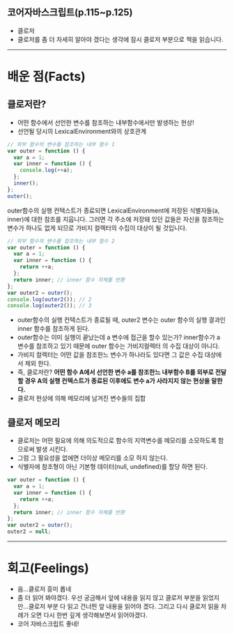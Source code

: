 ## 코어자바스크립트(p.115~p.125)

- 클로저
- 클로저를 좀 더 자세히 알아야 겠다는 생각에 잠시 클로저 부분으로 책을 읽습니다.

---

# 배운 점(Facts)

## 클로저란?

- 어떤 함수에서 선언한 변수를 참조하는 내부함수에서만 발생하는 현상!
- 선언될 당시의 LexicalEnvironment와의 상호관계

```javascript
// 외부 함수의 변수를 참조하는 내부 함수 1
var outer = function () {
  var a = 1;
  var inner = function () {
    console.log(++a);
  };
  inner();
};
outer();
```

outer함수의 실행 컨텍스트가 종료되면 LexicalEnvironment에 저장된 식별자들(a, inner)에 대한 참조를 지웁니다. 그러면 각 주소에 저장돼 있던 값들은 자신을 참조하는 변수가 하나도 없게 되므로 가비지 컬렉터의 수집이 대상이 될 것입니다.

```javascript
// 외부 함수의 변수를 참조하는 내부 함수 2
var outer = function () {
  var a = 1;
  var inner = function () {
    return ++a;
  };
  return inner; // inner 함수 자체를 반환
};
var outer2 = outer();
console.log(outer2()); // 2
console.log(outer2()); // 3
```

- outer함수의 실행 컨텍스트가 종료될 때, outer2 변수는 outer 함수의 실행 결과인 inner 함수를 참조하게 된다.
- outer함수는 이미 실행이 끝났는데 a 변수에 접근을 할수 있는가? inner함수가 a 변수를 참조하고 있기 때문에 outer 함수는 가비지컬렉터 의 수집 대상이 아니다.
- 가비지 컬렉터는 어떤 값을 참조한느 변수가 하나라도 있다면 그 값은 수집 대상에서 제외 한다.
- 즉, 클로저란? **어떤 함수 A에서 선언한 변수 a를 참조한느 내부함수 B를 외부로 전달할 경우 A의 실행 컨텍스트가 종료된 이후에도 변수 a가 사라지지 않는 현상을 말한다.**
- 클로저 현상에 의해 메모리에 남겨진 변수들의 집합

## 클로저 메모리

- 클로저는 어떤 필요에 의해 의도적으로 함수의 지역변수를 메모리를 소모하도록 함으로써 발생 시킨다.
- 그럼 그 필요성을 없에면 더이상 메모리를 소모 하지 않는다.
- 식별자에 참조형이 아닌 기본형 데이터(null, undefined)를 할당 하면 된다.

```javascript
var outer = function () {
  var a = 1;
  var inner = function () {
    return ++a;
  };
  return inner; // inner 함수 자체를 반환
};
var outer2 = outer();
outer2 = null;
```

---

# 회고(Feelings)

- 음...클로저 흥미 롭네
- 좀 더 읽어 봐야겠다. 우선 궁금해서 앞에 내용을 읽지 않고 클로저 부분을 읽었지만...클로저 부분 다 읽고 건너띈 앞 내용을 읽어야 겠다. 그리고 다시 클로저 읽을 차례가 오면 다시 한번 깊게 생각해보면서 읽어야겠다.
- 코어 자바스크립트 좋네!
